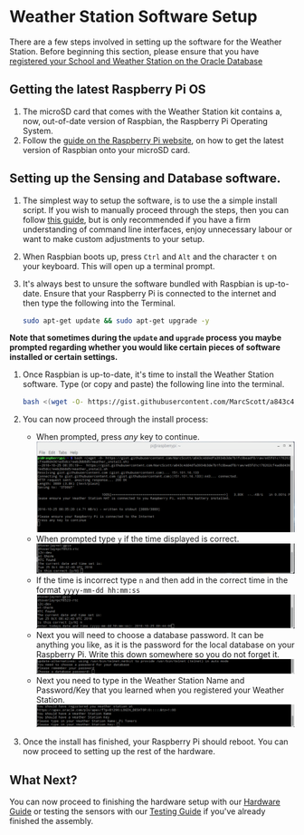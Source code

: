 # Weather Station Software Setup

There are a few steps involved in setting up the software for the Weather Station. Before beginning this section, please ensure that you have [registered your School and Weather Station on the Oracle Database]()

## Getting the latest Raspberry Pi OS
1. The microSD card that comes with the Weather Station kit contains a, now, out-of-date version of Raspbian, the Raspberry Pi Operating System.
1. Follow the [guide on the Raspberry Pi website](https://www.raspberrypi.org/learning/software-guide/), on how to get the latest version of Raspbian onto your microSD card.

## Setting up the Sensing and Database software.
1. The simplest way to setup the software, is to use the a simple install script. If you wish to manually proceed through the steps, then you can follow [this guide](), but is only recommended if you have a firm understanding of command line interfaces, enjoy unnecessary labour or want to make custom adjustments to your setup.

1. When Raspbian boots up, press `Ctrl` and `Alt` and the character `t` on your keyboard. This will open up a terminal prompt.

1. It's always best to unsure the software bundled with Raspbian is up-to-date. Ensure that your Raspberry Pi is connected to the internet and then type the following into the Terminal.

   ```bash
   sudo apt-get update && sudo apt-get upgrade -y
   ```
   
  **Note that sometimes during the `update` and `upgrade` process you maybe prompted regarding whether you would like certain pieces of software installed or certain settings.**
  
1. Once Raspbian is up-to-date, it's time to install the Weather Station software. Type (or copy and paste) the following line into the terminal.

	```bash
	bash <(wget -O- https://gist.githubusercontent.com/MarcScott/a843c4dd4dfa3934b3de7b1fc0beadf8/raw/e65fd1c178202cf4ad8d4361ed5dcc1eeb2bb8d5/weather_install.sh)
	```

1. You can now proceed through the install process:
    - When prompted, press *any* key to continue.
	![](images/install_01.png)
    - When prompted type `y` if the time displayed is correct.
	![](images/install_02.png)
	- If the time is incorrect type `n` and then add in the correct time in the format `yyyy-mm-dd hh:mm:ss`
	![](images/install_03.png)
	- Next you will need to choose a database password. It can be anything you like, as it is the password for the local database on your Raspberry Pi. Write this down somewhere so you do not forget it.
	![](images/install_04.png)
	- Next you need to type in the Weather Station Name and Password/Key that you learned when you registered your Weather Station.
	![](images/install_05.png)
	
1. Once the install has finished, your Raspberry Pi should reboot. You can now proceed to setting up the rest of the hardware.

## What Next?
You can now proceed to finishing the hardware setup with our [Hardware Guide](build2.md) or testing the sensors with our [Testing Guide](test.md) if you've already finished the assembly.
